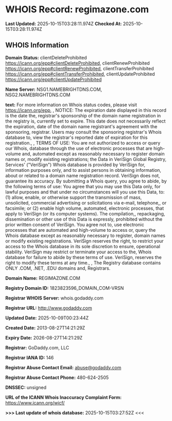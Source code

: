 # WHOIS Record: regimazone.com

**Last Updated:** 2025-10-15T03:28:11.974Z
**Checked At:** 2025-10-15T03:28:11.974Z

## WHOIS Information

**Domain Status:** clientDeleteProhibited https://icann.org/epp#clientDeleteProhibited, clientRenewProhibited https://icann.org/epp#clientRenewProhibited, clientTransferProhibited https://icann.org/epp#clientTransferProhibited, clientUpdateProhibited https://icann.org/epp#clientUpdateProhibited

**Name Server:** NSG1.NAMEBRIGHTDNS.COM, NSG2.NAMEBRIGHTDNS.COM

**text:** For more information on Whois status codes, please visit https://icann.org/epp, , NOTICE: The expiration date displayed in this record is the date the, registrar's sponsorship of the domain name registration in the registry is, currently set to expire. This date does not necessarily reflect the expiration, date of the domain name registrant's agreement with the sponsoring, registrar.  Users may consult the sponsoring registrar's Whois database to, view the registrar's reported date of expiration for this registration., , TERMS OF USE: You are not authorized to access or query our Whois, database through the use of electronic processes that are high-volume and, automated except as reasonably necessary to register domain names or, modify existing registrations; the Data in VeriSign Global Registry, Services' ("VeriSign") Whois database is provided by VeriSign for, information purposes only, and to assist persons in obtaining information, about or related to a domain name registration record. VeriSign does not, guarantee its accuracy. By submitting a Whois query, you agree to abide, by the following terms of use: You agree that you may use this Data only, for lawful purposes and that under no circumstances will you use this Data, to: (1) allow, enable, or otherwise support the transmission of mass, unsolicited, commercial advertising or solicitations via e-mail, telephone,, or facsimile; or (2) enable high volume, automated, electronic processes, that apply to VeriSign (or its computer systems). The compilation,, repackaging, dissemination or other use of this Data is expressly, prohibited without the prior written consent of VeriSign. You agree not to, use electronic processes that are automated and high-volume to access or, query the Whois database except as reasonably necessary to register, domain names or modify existing registrations. VeriSign reserves the right, to restrict your access to the Whois database in its sole discretion to ensure, operational stability.  VeriSign may restrict or terminate your access to the, Whois database for failure to abide by these terms of use. VeriSign, reserves the right to modify these terms at any time., , The Registry database contains ONLY .COM, .NET, .EDU domains and, Registrars.

**Domain Name:** REGIMAZONE.COM

**Registry Domain ID:** 1823823596_DOMAIN_COM-VRSN

**Registrar WHOIS Server:** whois.godaddy.com

**Registrar URL:** http://www.godaddy.com

**Updated Date:** 2025-10-09T00:23:44Z

**Created Date:** 2013-08-27T14:21:29Z

**Expiry Date:** 2026-08-27T14:21:29Z

**Registrar:** GoDaddy.com, LLC

**Registrar IANA ID:** 146

**Registrar Abuse Contact Email:** abuse@godaddy.com

**Registrar Abuse Contact Phone:** 480-624-2505

**DNSSEC:** unsigned

**URL of the ICANN Whois Inaccuracy Complaint Form:** https://www.icann.org/wicf/

**>>> Last update of whois database:** 2025-10-15T03:27:52Z <<<

